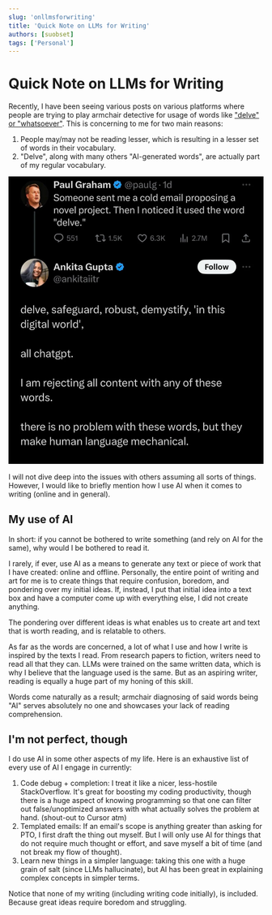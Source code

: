 ```yaml
---
slug: 'onllmsforwriting'
title: 'Quick Note on LLMs for Writing'
authors: [suobset]
tags: ['Personal']
---
```


# Quick Note on LLMs for Writing

Recently, I have been seeing various posts on various platforms where people are trying to play armchair detective for usage of words like ["delve" or "whatsoever"](https://www.reddit.com/r/mildlyinfuriating/comments/1bzvgqj/apparently_using_the_word_delve_is_a_sign_of_the/). This is concerning to me for two main reasons:

1. People may/may not be reading lesser, which is resulting in a lesser set of words in their vocabulary.
2. "Delve", along with many others "AI-generated words", are actually part of my regular vocabulary. 

<!-- truncate -->

![Twitter post on "delve"](./assets/1.webp)

I will not dive deep into the issues with others assuming all sorts of things. However, I would like to briefly mention how I use AI when it comes to writing (online and in general).

## My use of AI

In short: if you cannot be bothered to write something (and rely on AI for the same), why would I be bothered to read it.

I rarely, if ever, use AI as a means to generate any text or piece of work that I have created: online and offline. Personally, the entire point of writing and art for me is to create things that require confusion, boredom, and pondering over my initial ideas. If, instead, I put that initial idea into a text box and have a computer come up with everything else, I did not create anything.

The pondering over different ideas is what enables us to create art and text that is worth reading, and is relatable to others. 

As far as the words are concerned, a lot of what I use and how I write is inspired by the texts I read. From research papers to fiction, writers need to read all that they can. LLMs were trained on the same written data, which is why I believe that the language used is the same. But as an aspiring writer, reading is equally a huge part of my honing of this skill. 

Words come naturally as a result; armchair diagnosing of said words being "AI" serves absolutely no one and showcases your lack of reading comprehension.

## I'm not perfect, though

I do use AI in some other aspects of my life. Here is an exhaustive list of every use of AI I engage in currently:

1. Code debug + completion: I treat it like a nicer, less-hostile StackOverflow. It's great for boosting my coding productivity, though there is a huge aspect of knowing programming so that one can filter out false/unoptimized answers with what actually solves the problem at hand. (shout-out to Cursor atm)
2. Templated emails: If an email's scope is anything greater than asking for PTO, I first draft the thing out myself. But I will only use AI for things that do not require much thought or effort, and save myself a bit of time (and not break my flow of thought).
3. Learn new things in a simpler language: taking this one with a huge grain of salt (since LLMs hallucinate), but AI has been great in explaining complex concepts in simpler terms.

Notice that none of my writing (including writing code initially), is included. Because great ideas require boredom and struggling.